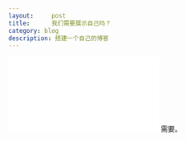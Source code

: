 ```yaml
---
layout:     post
title:      我们需要展示自己吗？
category: blog
description: 搭建一个自己的博客
---
```

<iframe frameborder="no" border="0" marginwidth="0" marginheight="0" src="//music.163.com/outchain/player?type=2&id=25638649&auto=1&height=66"></iframe>
需要。
<!-- <meta http-equiv="refresh" content="0.1"> -->